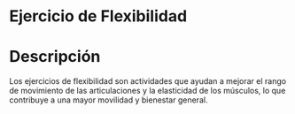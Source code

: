 # Ejercicio de Flexibilidad

# Descripción

Los ejercicios de flexibilidad son actividades que ayudan a mejorar el rango de movimiento de las articulaciones y la elasticidad de los músculos, lo que contribuye a una mayor movilidad y bienestar general.
